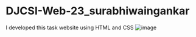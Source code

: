 # DJCSI-Web-23_surabhiwaingankar
I developed this task website using HTML and CSS 
![image](https://github.com/surabhiwaingankar/DJCSI-Web-23_surabhiwaingankar/assets/128281067/75f74607-1316-42cc-9d1b-7d8c38d98db2)
